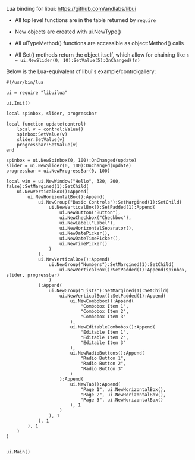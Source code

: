 
Lua binding for libui: https://github.com/andlabs/libui


- All top level functions are in the table returned by `require`

- New objects are created with ui.NewType()

- All uiTypeMethod() functions are accessible as object:Method() calls

- All Set() methods return the object itself, which allow for chaining like 
  `s = ui.NewSlider(0, 10):SetValue(5):OnChanged(fn)`


Below is the Lua-equivalent of libui's example/controlgallery:

````
#!/usr/bin/lua

ui = require "libuilua"

ui.Init()

local spinbox, slider, progressbar

local function update(control)
	local v = control:Value()
	spinbox:SetValue(v)
	slider:SetValue(v)
	progressbar:SetValue(v)
end

spinbox = ui.NewSpinbox(0, 100):OnChanged(update) 
slider = ui.NewSlider(0, 100):OnChanged(update)
progressbar = ui.NewProgressBar(0, 100)

local win = ui.NewWindow("Hello", 320, 200, false):SetMargined(1):SetChild(
	ui.NewVerticalBox():Append(
		ui.NewHorizontalBox():Append(
			ui.NewGroup("Basic Controls"):SetMargined(1):SetChild(
				ui.NewVerticalBox():SetPadded(1):Append(
					ui.NewButton("Button"),
					ui.NewCheckbox("Checkbox"),
					ui.NewLabel("Label"),
					ui.NewHorizontalSeparator(),
					ui.NewDatePicker(),
					ui.NewDateTimePicker(),
					ui.NewTimePicker()
				)
			), 
			ui.NewVerticalBox():Append(
				ui.NewGroup("Numbers"):SetMargined(1):SetChild(
					ui.NewVerticalBox():SetPadded(1):Append(spinbox, slider, progressbar)
				)
			):Append(
				ui.NewGroup("Lists"):SetMargined(1):SetChild(
					ui.NewVerticalBox():SetPadded(1):Append(
						ui.NewCombobox():Append(
							"Combobox Item 1",
							"Combobox Item 2",
							"Combobox Item 3"
						),
						ui.NewEditableCombobox():Append(
							"Editable Item 1",
							"Editable Item 2",
							"Editable Item 3"
						),
						ui.NewRadioButtons():Append(
							"Radio Button 1",
							"Radio Button 2",
							"Radio Button 3"
						)
					):Append(
						ui.NewTab():Append(
							"Page 1", ui.NewHorizontalBox(),
							"Page 2", ui.NewHorizontalBox(),
							"Page 3", ui.NewHorizontalBox()
						), 1
					)
				), 1
			), 1
		), 1
	)
)


ui.Main()

````
